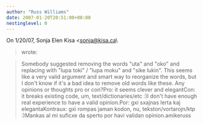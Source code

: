 ```yaml
---
author: "Russ Williams"
date: 2007-01-20T20:51:00+00:00
nestinglevel: 0
---
```

On 1/20/07, Sonja Elen Kisa <[sonja@kisa.ca](mailto://sonja@kisa.ca)\
> wrote:

> Somebody suggested removing the words "uta" and "oko" and replacing
> with "lupa toki" / "lupa moku" and "sike lukin". This seems like a
> very valid argument and smart way to reorganize the words, but I don't
> know if it's a bad idea to remove old words like these. Any opinions
> or thoughts pro or con?Pro: it seems clever and elegantCon: it breaks existing code, um, text/dictionaries/etc :)I don't have enough real experience to have a valid opinion.Por: gxi sxajnas lerta kaj elegantaKontraux: gxi rompas jaman kodon, nu, tekston/vortarojn/ktp :)Mankas al mi suficxe da sperto por havi validan opinion.amikeruss